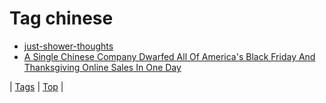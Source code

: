 <!--
title: Tag chinese
date: 2020-06-28T15:26:58.642Z
tags:
-->
# Tag chinese

 * [just-shower-thoughts](130454573733.md)
 * [A Single Chinese Company Dwarfed All Of America's Black Friday And Thanksgiving Online Sales In One Day](69263643434.md)

| [Tags](tags.md) | [Top](index.md) |
